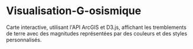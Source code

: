 # Visualisation-G-osismique
Carte interactive, utilisant l'API ArcGIS et D3.js, affichant les tremblements de terre avec des magnitudes représentées par des couleurs et des styles personnalisés.
